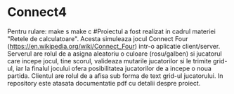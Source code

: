 # Connect4
Pentru rulare:
  make s
  make c
#Proiectul a fost realizat in cadrul materiei "Retele de calculatoare". Acesta simuleaza jocul Connect Four (https://en.wikipedia.org/wiki/Connect_Four) intr-o aplicatie client/server. Serverul are rolul de a asigna aleatoriu o culoare (rosu/galben) si jucatorul care incepe jocul, tine scorul, valideaza mutarile jucatorilor si le trimite grid-ul, iar la finalul jocului ofera posibilitatea jucatorilor de a incepe o noua partida. Clientul are rolul de a afisa sub forma de text grid-ul jucatorului. In repository este atasata documentatie pdf cu detalii despre proiect.
